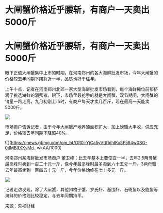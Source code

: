 # 大闸蟹价格近乎腰斩，有商户一天卖出5000斤

# 大闸蟹价格近乎腰斩，有商户一天卖出5000斤

眼下正值大闸蟹集中上市的时期，在河南郑州的各大海鲜批发市场，今年大闸蟹的价格较去年同期下降将近一半，品质也好于往年。

上午十点，记者在河南郑州北郊一家大型海鲜批发市场看到，每个海鲜摊位前都挤满了挑选海鲜的消费者。眼下，市场里最抢手的就是大闸蟹，双节期间，大闸蟹的销量一路走高，九月初刚上市时，有商户每天才卖几百斤，现在最高一天能卖5000斤。

![](https://inews.gtimg.com/om_bt/OXaPmxkFZnVqIAZdBet8B0qvnmwRVuQw1hp5p5KYFEqXsAA/1000)

市场商户告诉记者，由于今年大闸蟹产地养殖面积扩大，加上螃蟹大丰收，供应充足，价格较去年同期下降超40%。

![](https://inews.gtimg.com/om_bt/OR0i-YjCa5yVttfIdhIKx5F594w0SO-0jIMBRXXsMd-
wkAA/1000)

河南郑州某海鲜批发市场商户
董卫峰：比去年基本上要便宜一半，去年2.5两母蟹最高峰时卖到一百二十元一斤，像今年最高峰时最多卖到六十五元一斤。3两母蟹去年最高卖到一百四五十元一斤，今年价格始终在七十多元一斤。

![](https://inews.gtimg.com/om_bt/OrM8edrO7H2XWr7zx9Xxw0Yx1UwCo72eYsfsFOXhhX3G8AA/1000)

记者走访发现，除了大闸蟹，其他如梭子蟹、罗氏虾、基围虾、石斑鱼以及鲍鱼等海鲜的价格则比较稳定，与去年同期持平。

来源：央视财经

